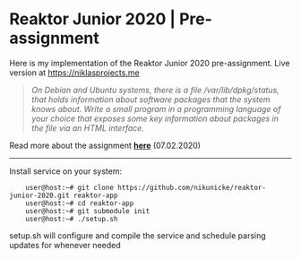# Reaktor Junior 2020 | Pre-assignment
Here is my implementation of the Reaktor Junior 2020 pre-assignment. Live version at https://niklasprojects.me

> *On Debian and Ubuntu systems, there is a file /var/lib/dpkg/status, that holds information about software packages that the system knows about. Write a small program in a programming language of your choice that exposes some key information about packages in the file via an HTML interface.*

Read more about the assignment [**here**](https://www.reaktor.com/junior-dev-assignment/) (07.02.2020)

---

Install service on your system:
```console
	user@host:~# git clone https://github.com/nikunicke/reaktor-junior-2020.git reaktor-app
	user@host:~# cd reaktor-app
	user@host:~# git submodule init
	user@host:~# ./setup.sh
```

setup.sh will configure and compile the service and schedule parsing updates for whenever needed